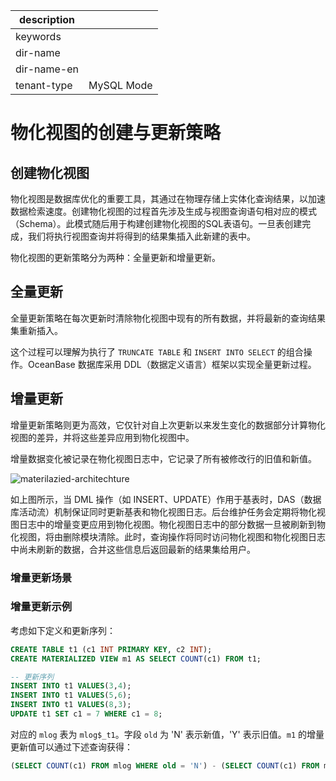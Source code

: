 |description||
|---|---|
|keywords||
|dir-name||
|dir-name-en||
|tenant-type|MySQL Mode|

# 物化视图的创建与更新策略

## 创建物化视图

物化视图是数据库优化的重要工具，其通过在物理存储上实体化查询结果，以加速数据检索速度。创建物化视图的过程首先涉及生成与视图查询语句相对应的模式（Schema）。此模式随后用于构建创建物化视图的SQL表语句。一旦表创建完成，我们将执行视图查询并将得到的结果集插入此新建的表中。

物化视图的更新策略分为两种：全量更新和增量更新。

## 全量更新

全量更新策略在每次更新时清除物化视图中现有的所有数据，并将最新的查询结果集重新插入。

这个过程可以理解为执行了 `TRUNCATE TABLE` 和 `INSERT INTO SELECT` 的组合操作。OceanBase 数据库采用 DDL（数据定义语言）框架以实现全量更新过程。

## 增量更新

增量更新策略则更为高效，它仅针对自上次更新以来发生变化的数据部分计算物化视图的差异，并将这些差异应用到物化视图中。

增量数据变化被记录在物化视图日志中，它记录了所有被修改行的旧值和新值。

![materilazied-architechture](https://obbusiness-private.oss-cn-shanghai.aliyuncs.com/doc/img/observer-enterprise/V4.3.0/materialized-view/materilazied-architechture.jpg)

如上图所示，当 DML 操作（如 INSERT、UPDATE）作用于基表时，DAS（数据库活动流）机制保证同时更新基表和物化视图日志。后台维护任务会定期将物化视图日志中的增量变更应用到物化视图。物化视图日志中的部分数据一旦被刷新到物化视图，将由删除模块清除。此时，查询操作将同时访问物化视图和物化视图日志中尚未刷新的数据，合并这些信息后返回最新的结果集给用户。

### 增量更新场景

### 增量更新示例

考虑如下定义和更新序列：

```sql
CREATE TABLE t1 (c1 INT PRIMARY KEY, c2 INT);
CREATE MATERIALIZED VIEW m1 AS SELECT COUNT(c1) FROM t1;

-- 更新序列
INSERT INTO t1 VALUES(3,4);
INSERT INTO t1 VALUES(5,6);
INSERT INTO t1 VALUES(8,3);
UPDATE t1 SET c1 = 7 WHERE c1 = 8;
```

对应的 `mlog` 表为 `mlog$_t1`。字段 `old` 为 'N' 表示新值，'Y' 表示旧值。`m1` 的增量更新值可以通过下述查询获得：

```sql
(SELECT COUNT(c1) FROM mlog WHERE old = 'N') - (SELECT COUNT(c1) FROM mlog WHERE old = 'Y')
```
